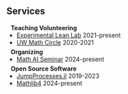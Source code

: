 ## Services

<h4 style="margin:0 10px 0;">Teaching Volunteering</h4>

<ul style="margin:0 0 5px;">
  <li><a href="https://sites.math.washington.edu/~jarod/xll.html">Experimental Lean Lab</a> 2021-present</li>
  <li><a href="https://sites.math.washington.edu/~mathcircle/circle/">UW Math Circle</a> 2020-2021</li>
</ul>

<h4 style="margin:0 10px 0;">Organizing</h4>
<ul style="margin:0 0 5px;">
  <li><a href="https://math.washington.edu/events/series/math-ai-seminar">Math AI Seminar</a> 2024-present</li>
</ul>



<h4 style="margin:0 10px 0;">Open Source Software</h4>

<ul style="margin:0 0 20px;">
  <li><a href="https://github.com/SciML/JumpProcesses.jl/pulls?q=is%3Apr+author%3Avilin97+">JumpProcesses.jl</a>  2019-2023</li>
  <li><a href="https://github.com/leanprover-community/mathlib4/pulls?q=is%3Apr+author%3Avilin97+">Mathlib4</a> 2024-present</li>
</ul>